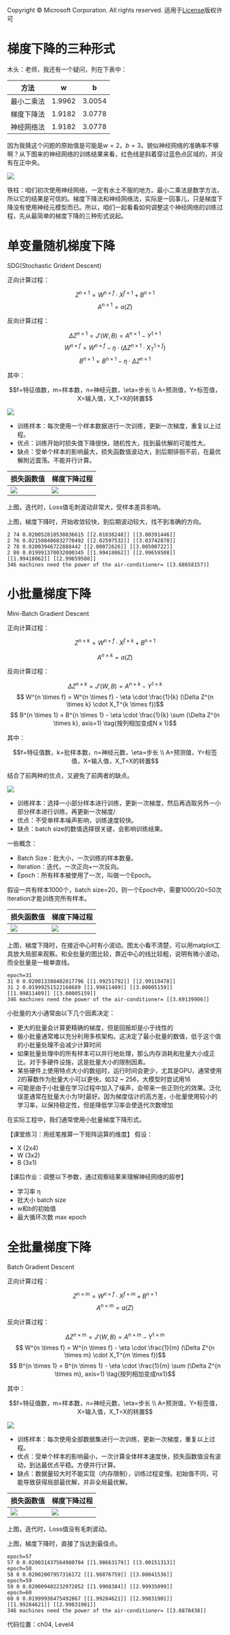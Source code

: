 Copyright © Microsoft Corporation. All rights reserved.
适用于[License](https://github.com/Microsoft/ai-edu/blob/master/LICENSE.md)版权许可

# 梯度下降的三种形式

木头：老师，我还有一个疑问，列在下表中：

|方法|w|b|
|----|----|----|
|最小二乘法|1.9962|3.0054|
|梯度下降法|1.9182|3.0778|
|神经网络法|1.9182|3.0778|

因为我猜这个问题的原始值是可能是$w=2，b=3$。貌似神经网络的准确率不够啊？从下图来的神经网络的训练结果来看，红色线是斜着穿过蓝色点区域的，并没有在正中央。

<img src="./Images/4/result.png"/>

铁柱：咱们初次使用神经网络，一定有水土不服的地方。最小二乘法是数学方法，所以它的结果是可信的。梯度下降法和神经网络法，实际是一回事儿，只是梯度下降没有使用神经元模型而已。所以，咱们一起看看如何调整这个神经网络的训练过程，先从最简单的梯度下降的三种形式说起。

# 单变量随机梯度下降

SDG(Stochastic Grident Descent)

正向计算过程：

$$Z^{n \times 1}=W^{n \times f} \cdot X^{f \times 1} + B^{n \times 1}$$
$$A^{n \times 1}=a(Z)$$

反向计算过程：

$$ \Delta Z^{n \times 1} = J'(W,B) = A^{n \times 1} - Y^{1 \times 1}$$
$$
W^{n \times f} = W^{n \times f} - \eta \cdot (\Delta Z^{n \times 1} \cdot X_T^{1 \times f})$$
$$
B^{n \times 1} = B^{n \times 1} - \eta \cdot \Delta Z^{n \times 1}$$

其中：

$$f=特征值数，m=样本数，n=神经元数，\eta=步长 \\
A=预测值，Y=标签值，X=输入值，X_T=X的转置$$

<img src="./Images/4/SingleSample-example.png"/>

- 训练样本：每次使用一个样本数据进行一次训练，更新一次梯度，重复以上过程。
- 优点：训练开始时损失值下降很快，随机性大，找到最优解的可能性大。
- 缺点：受单个样本的影响最大，损失函数值波动大，到后期徘徊不前，在最优解附近震荡。不能并行计算。

|损失函数值|梯度下降过程|
|---|---|
|<img src="./Images/4/SingleSample-Loss.png"/>|<img src="./Images/4/SingleSample-Trace.png"/>|



上图，迭代时，Loss值毛刺波动非常大，受样本差异影响。



上图，梯度下降时，开始收敛较快，到后期波动较大，找不到准确的方向。

```
2 74 0.020052810530836615 [[2.01038248]] [[3.00391446]]
2 76 0.021508406832770492 [[2.02597532]] [[3.03742878]]
2 78 0.02003946722888442 [[2.00072626]] [[3.00500722]]
2 80 0.019991370032000345 [[1.99418062]] [[2.99659508]]
[[1.99418062]] [[2.99659508]]
346 machines need the power of the air-conditioner= [[3.68658157]]
```


# 小批量梯度下降

Mini-Batch Gradient Descent

正向计算过程：

$$Z^{n \times k}=W^{n \times f} \cdot X^{f \times k} + B^{n \times 1}$$

$$A^{n \times k}=a(Z)$$

反向计算过程：

$$ \Delta Z^{n \times k} = J'(W,B) = A^{n \times k} - Y^{1 \times k}$$
$$
W^{n \times f} = W^{n \times f} - \eta \cdot \frac{1}{k} (\Delta Z^{n \times k} \cdot X_T^{k \times f})$$
$$
B^{n \times 1} = B^{n \times 1} - \eta \cdot \frac{1}{k} \sum (\Delta Z^{n \times k}, axis=1) \tag{按列相加变成N x 1}$$

其中：

$$f=特征值数，k=批样本数，n=神经元数，\eta=步长 \\
A=预测值，Y=标签值，X=输入值，X_T=X的转置$$

结合了前两种的优点，又避免了前两者的缺点。

<img src="./Images/4/MiniBatch-example.png"/>

- 训练样本：选择一小部分样本进行训练，更新一次梯度，然后再选取另外一小部分样本进行训练，再更新一次梯度/
- 优点：不受单样本噪声影响，训练速度较快。
- 缺点：batch size的数值选择很关键，会影响训练结果。

一些概念：

- Batch Size：批大小，一次训练的样本数量。
- Iteration：迭代，一次正向+一次反向。
- Epoch：所有样本被使用了一次，叫做一个Epoch。

假设一共有样本1000个，batch size=20，则一个Epoch中，需要1000/20=50次Iteration才能训练完所有样本。

|损失函数值|梯度下降过程|
|---|---|
|<img src="./Images/4/MiniBatch-Loss.png"/>|<img src="./Images/4/MiniBatch-Trace.png"/>|


上图，梯度下降时，在接近中心时有小波动。图太小看不清楚，可以用matplot工具放大局部来观察。和全批量的图比较，靠近中心的线比较粗，说明有微小波动，而全批量是一根单直线。

```
epoch=31
31 0 0.020013388482817796 [[1.99251792]] [[2.99110478]]
31 2 0.01999251522168689 [[1.99811409]] [[3.00005159]]
[[1.99811409]] [[3.00005159]]
346 machines need the power of the air-conditioner= [[3.69139906]]
```

小批量的大小通常由以下几个因素决定：

- 更大的批量会计算更精确的梯度，但是回报却是小于线性的
- 极小批量通常难以充分利用多核架构。这决定了最小批量的数值，低于这个值的小批量处理不会减少计算时间
- 如果批量处理中的所有样本可以并行地处理，那么内存消耗和批量大小成正比。对于多硬件设施，这是批量大小的限制因素。
- 某些硬件上使用特点大小的数组时，运行时间会更少，尤其是GPU，通常使用2的幂数作为批量大小可以更快，如32 ~ 256，大模型时尝试用16
- 可能是由于小批量在学习过程中加入了噪声，会带来一些正则化的效果。泛化误差通常在批量大小为1时最好。因为梯度估计的高方差，小批量使用较小的学习率，以保持稳定性，但是降低学习率会使迭代次数增加

在实际工程中，我们通常使用小批量梯度下降形式。

【课堂练习：用纸笔推算一下矩阵运算的维度】
假设：
- X (2x4)
- W (3x2)
- B (3x1)

【课后作业：调整以下参数，通过观察结果来理解神经网络的超参】
- 学习率 η
- 批大小 batch size
- w和b的初始值
- 最大循环次数 max epoch


# 全批量梯度下降 

Batch Gradient Descent

正向计算过程：

$$Z^{n \times m}=W^{n \times f} \cdot X^{f \times m} + B^{n \times 1}$$
$$A^{n \times m}=a(Z)$$

反向计算过程：

$$ \Delta Z^{n \times m} = J'(W,B) = A^{n \times m} - Y^{1 \times m}$$
$$
W^{n \times f} = W^{n \times f} - \eta \cdot \frac{1}{m} (\Delta Z^{n \times m} \cdot X_T^{m \times f})$$
$$
B^{n \times 1} = B^{n \times 1} - \eta \cdot \frac{1}{m} \sum (\Delta Z^{n \times m}, axis=1) \tag{按列相加变成nx1}$$

其中：

$$f=特征值数，m=样本数，n=神经元数，\eta=步长 \\
A=预测值，Y=标签值，X=输入值，X_T=X的转置$$

<img src="./Images/4/FullBatch-example.png"/>

- 训练样本：每次使用全部数据集进行一次训练，更新一次梯度，重复以上过程。
- 优点：受单个样本的影响最小，一次计算全体样本速度快，损失函数值没有波动，到达最优点平稳。方便并行计算。
- 缺点：数据量较大时不能实现（内存限制），训练过程变慢。初始值不同，可能导致获得局部最优解，并非全局最优解。

|损失函数值|梯度下降过程|
|---|---|
|<img src="./Images/4/FullBatch-Loss.png"/>|<img src="./Images/4/FullBatch-Trace.png"/>|

上图，迭代时，Loss值没有毛刺波动。



上图，梯度下降时，直接了当达到最佳点。

```
epoch=57
57 0 0.020031437564980704 [[1.98663179]] [[3.00151313]]
epoch=58
58 0 0.02002007957316172 [[1.98876759]] [[3.00041536]]
epoch=59
59 0 0.020009402232972852 [[1.9908384]] [[2.99935099]]
epoch=60
60 0 0.01999936475492867 [[1.99284621]] [[2.99831901]]
[[1.99284621]] [[2.99831901]]
346 machines need the power of the air-conditioner= [[3.6878438]]
```


代码位置：ch04, Level4